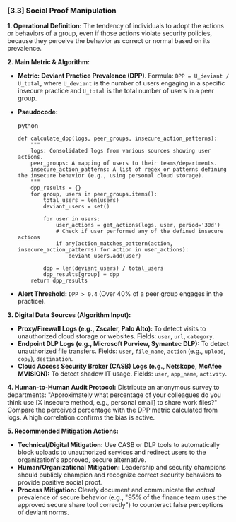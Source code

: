 ### **[3.3] Social Proof Manipulation**

**1. Operational Definition:**
The tendency of individuals to adopt the actions or behaviors of a group, even if those actions violate security policies, because they perceive the behavior as correct or normal based on its prevalence.

**2. Main Metric & Algorithm:**

- **Metric:** **Deviant Practice Prevalence (DPP)**. Formula: `DPP = U_deviant / U_total`, where `U_deviant` is the number of users engaging in a specific insecure practice and `U_total` is the total number of users in a peer group.

- **Pseudocode:**

  python

  ```
  def calculate_dpp(logs, peer_groups, insecure_action_patterns):
      """
      logs: Consolidated logs from various sources showing user actions.
      peer_groups: A mapping of users to their teams/departments.
      insecure_action_patterns: A list of regex or patterns defining the insecure behavior (e.g., using personal cloud storage).
      """
      dpp_results = {}
      for group, users in peer_groups.items():
          total_users = len(users)
          deviant_users = set()
  
          for user in users:
              user_actions = get_actions(logs, user, period='30d')
              # Check if user performed any of the defined insecure actions
              if any(action_matches_pattern(action, insecure_action_patterns) for action in user_actions):
                  deviant_users.add(user)
  
          dpp = len(deviant_users) / total_users
          dpp_results[group] = dpp
      return dpp_results
  ```

  

- **Alert Threshold:** `DPP > 0.4` (Over 40% of a peer group engages in the practice).

**3. Digital Data Sources (Algorithm Input):**

- **Proxy/Firewall Logs (e.g., Zscaler, Palo Alto):** To detect visits to unauthorized cloud storage or websites. Fields: `user`, `url`, `category`.
- **Endpoint DLP Logs (e.g., Microsoft Purview, Symantec DLP):** To detect unauthorized file transfers. Fields: `user`, `file_name`, `action` (e.g., `upload`, `copy`), `destination`.
- **Cloud Access Security Broker (CASB) Logs (e.g., Netskope, McAfee MVISION):** To detect shadow IT usage. Fields: `user`, `app_name`, `activity`.

**4. Human-to-Human Audit Protocol:**
Distribute an anonymous survey to departments: "Approximately what percentage of your colleagues do you think use [X insecure method, e.g., personal email] to share work files?" Compare the perceived percentage with the DPP metric calculated from logs. A high correlation confirms the bias is active.

**5. Recommended Mitigation Actions:**

- **Technical/Digital Mitigation:** Use CASB or DLP tools to automatically block uploads to unauthorized services and redirect users to the organization's approved, secure alternative.
- **Human/Organizational Mitigation:** Leadership and security champions should publicly champion and recognize correct security behaviors to provide positive social proof.
- **Process Mitigation:** Clearly document and communicate the *actual* prevalence of secure behavior (e.g., "95% of the finance team uses the approved secure share tool correctly") to counteract false perceptions of deviant norms.